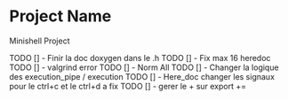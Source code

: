 # Project Name
Minishell Project

TODO [] - Finir la doc doxygen dans le .h
TODO [] - Fix max 16 heredoc
TODO [] - valgrind error 
TODO [] - Norm All
TODO [] - Changer la logique des execution_pipe / execution 
TODO [] - Here_doc changer les signaux pour le ctrl+c et le ctrl+d a fix
TODO [] - gerer le + sur export +=
